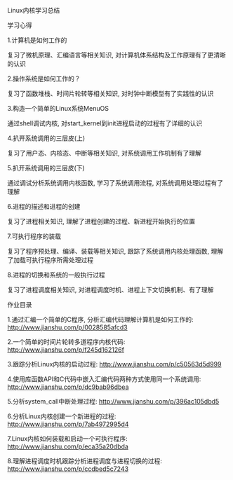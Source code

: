 Linux内核学习总结

学习心得

1.计算机是如何工作的

复习了微机原理、汇编语言等相关知识, 对计算机体系结构及工作原理有了更清晰的认识

2.操作系统是如何工作的？

复习了函数堆栈、时间片轮转等相关知识, 对时钟中断模型有了实践性的认识

3.构造一个简单的Linux系统MenuOS

通过shell调试内核, 对start_kernel到init进程启动的过程有了详细的认识

4.扒开系统调用的三层皮(上)

复习了用户态、内核态、中断等相关知识, 对系统调用工作机制有了理解

5.扒开系统调用的三层皮(下)

通过调试分析系统调用内核函数, 学习了系统调用流程, 对系统调用处理过程有了理解

6.进程的描述和进程的创建

复习了进程相关知识, 理解了进程创建的过程、新进程开始执行的位置

7.可执行程序的装载

复习了程序预处理、编译、装载等相关知识, 跟踪了系统调用内核处理函数, 理解了加载可执行程序所需处理过程

8.进程的切换和系统的一般执行过程

复习了进程调度相关知识, 对进程调度时机、进程上下文切换机制、有了理解

作业目录

1.通过汇编一个简单的C程序, 分析汇编代码理解计算机是如何工作的: http://www.jianshu.com/p/0028585afcd3

2.一个简单的时间片轮转多道程序内核代码: http://www.jianshu.com/p/f245d162126f

3.跟踪分析Linux内核的启动过程: http://www.jianshu.com/p/c50563d5d999

4.使用库函数API和C代码中嵌入汇编代码两种方式使用同一个系统调用: http://www.jianshu.com/p/dc9bab96dbea

5.分析system_call中断处理过程: http://www.jianshu.com/p/396ac105dbd5

6.分析Linux内核创建一个新进程的过程: http://www.jianshu.com/p/7ab4972995d4

7.Linux内核如何装载和启动一个可执行程序: http://www.jianshu.com/p/eca35a20dbda

8.理解进程调度时机跟踪分析进程调度与进程切换的过程: http://www.jianshu.com/p/ccdbed5c7243